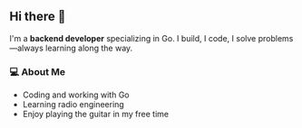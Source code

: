 ## Hi there 👋  

I'm a **backend developer** specializing in Go. I build, I code, I solve problems—always learning along the way.  

### 💻 About Me  
- Coding and working with Go  
- Learning radio engineering  
- Enjoy playing the guitar in my free time

